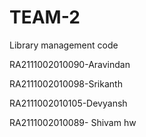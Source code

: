 # TEAM-2
Library management code 

RA2111002010090-Aravindan

RA2111002010098-Srikanth 

RA2111002010105-Devyansh 

RA2111002010089- Shivam
hw
